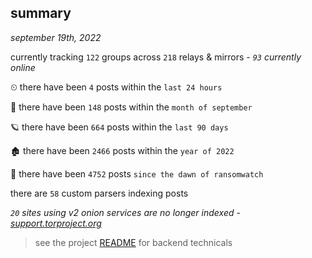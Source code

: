 
## summary
_september 19th, 2022_

currently tracking `122` groups across `218` relays & mirrors - _`93` currently online_

⏲ there have been `4` posts within the `last 24 hours`

🦈 there have been `148` posts within the `month of september`

🪐 there have been `664` posts within the `last 90 days`

🏚 there have been `2466` posts within the `year of 2022`

🦕 there have been `4752` posts `since the dawn of ransomwatch`

there are `58` custom parsers indexing posts

_`20` sites using v2 onion services are no longer indexed - [support.torproject.org](https://support.torproject.org/onionservices/v2-deprecation/)_

> see the project [README](https://github.com/joshhighet/ransomwatch#ransomwatch--) for backend technicals
